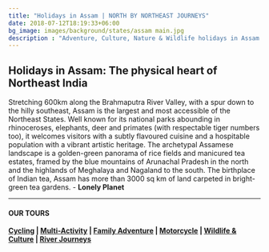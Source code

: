 ```yaml
---
title: "Holidays in Assam | NORTH BY NORTHEAST JOURNEYS"
date: 2018-07-12T18:19:33+06:00
bg_image: images/background/states/assam main.jpg
description : "Adventure, Culture, Nature & Wildlife holidays in Assam. We offer a variety of tours in this region, from cycling, to wildlife, to culture and so on.."
---
```


## Holidays in Assam: The physical heart of Northeast India

Stretching 600km along the Brahmaputra River Valley, with a spur down to the hilly southeast, Assam is the largest and most accessible of the Northeast States. Well known for its national parks abounding in rhinoceroses, elephants, deer and primates (with respectable tiger numbers too), it welcomes visitors with a subtly flavoured cuisine and a hospitable population with a vibrant artistic heritage. The archetypal Assamese landscape is a golden-green panorama of rice fields and manicured tea estates, framed by the blue mountains of Arunachal Pradesh in the north and the highlands of Meghalaya and Nagaland to the south. The birthplace of Indian tea, Assam has more than 3000 sq km of land carpeted in bright-green tea gardens. - **Lonely Planet**

---

#### OUR TOURS


**[Cycling](/cycling/) | [Multi-Activity](/multiactivity/) | [Family Adventure](/family/) | [Motorcycle](/motorcycle/) | [Wildlife & Culture](/wildlife/) | [River Journeys](/rivertrips/)**

